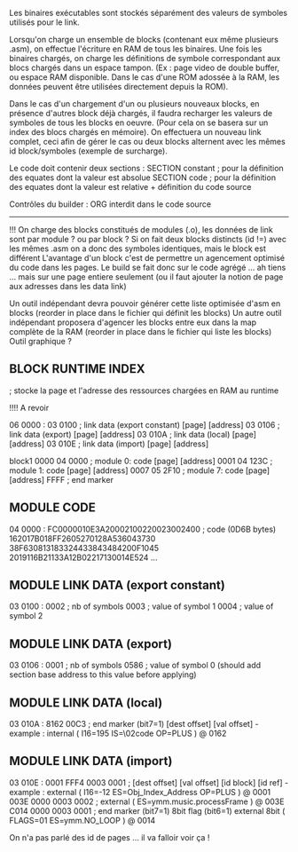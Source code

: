Les binaires exécutables sont stockés séparément des valeurs de symboles utilisés pour le link.

Lorsqu'on charge un ensemble de blocks (contenant eux même plusieurs .asm), on effectue l'écriture en RAM de tous les binaires.
Une fois les binaires chargés, on charge les définitions de symbole correspondant aux blocs chargés dans un espace tampon.
(Ex : page video de double buffer, ou espace RAM disponible. Dans le cas d'une ROM adossée à la RAM, les données peuvent être utilisées directement depuis la ROM).

Dans le cas d'un chargement d'un ou plusieurs nouveaux blocks, en présence d'autres block déjà chargés, il faudra recharger les valeurs de symboles de tous les blocks en oeuvre.
(Pour cela on se basera sur un index des blocs chargés en mémoire).
On effectuera un nouveau link complet, ceci afin de gérer le cas ou deux blocks alternent avec les mêmes id block/symboles (exemple de surcharge).

Le code doit contenir deux sections :
 SECTION constant ; pour la définition des equates dont la valeur est absolue
 SECTION code     ; pour la définition des equates dont la valeur est relative + définition du code source
 
Contrôles du builder : ORG interdit dans le code source

---------------------------------------------------------------------------------------------------

!!! On charge des blocks constitués de modules (.o), les données de link sont par module ?
ou par block ?
Si on fait deux blocks distincts (id !=) avec les mêmes .asm on a donc des symboles identiques, mais le block est différent
L'avantage d'un block c'est de permettre un agencement optimisé du code dans les pages.
Le build se fait donc sur le code agrégé ... ah tiens ...
mais sur une page entiere seulement (ou il faut ajouter la notion de page aux adresses dans les data link)

Un outil indépendant devra pouvoir générer cette liste optimisée d'asm en blocks (reorder in place dans le fichier qui définit les blocks)
Un autre outil indépendant proposera d'agencer les blocks entre eux dans la map complète de la RAM (reorder in place dans le fichier qui liste les blocks)
Outil graphique ?



BLOCK RUNTIME INDEX
-------------------
; stocke la page et l'adresse des ressources chargées en RAM au runtime          
                    
!!!! A revoir
                    
06 0000 :    03 0100                       ; link data (export constant) [page] [address]
             03 0106                       ; link data (export) [page] [address]
             03 010A                       ; link data (local) [page] [address]
             03 010E                       ; link data (import) [page] [address]
             
block1
             0000 04 0000                       ; module 0: code [page] [address]
             0001 04 123C                       ; module 1: code [page] [address]
             0007 05 2F10                       ; module 7: code [page] [address]
             FFFF                               ; end marker

MODULE CODE
-----------
          
04 0000 : FC0000010E3A20002100220023002400 ; code (0D6B bytes)
          162017B018FF2605270128A536043730
          38F630813183324433843484200F1045
          2019116B21133A12B02217130014E524
          ...

MODULE LINK DATA (export constant)
----------------------------------

03 0100 :    0002                             ; nb of symbols
             0003                             ; value of symbol 1
             0004                             ; value of symbol 2

MODULE LINK DATA (export)
-------------------------

03 0106 :    0001                             ; nb of symbols
             0586                             ; value of symbol 0 (should add section base address to this value before applying)
             
MODULE LINK DATA (local)
------------------------
            
03 010A :    8162 00C3                        ; end marker (bit7=1) [dest offset] [val offset] - example : internal ( I16=195 IS=\02code OP=PLUS ) @ 0162

MODULE LINK DATA (import)
-------------------------
             
03 010E :    0001 FFF4 0003 0001              ; [dest offset] [val offset] [id block] [id ref] - example : external ( I16=-12 ES=Obj_Index_Address OP=PLUS ) @ 0001
             003E 0000 0003 0002              ;                                                            external ( ES=ymm.music.processFrame ) @ 003E
             C014 0000 0003 0001              ; end marker (bit7=1) 8bit flag  (bit6=1)                    external 8bit ( FLAGS=01 ES=ymm.NO_LOOP ) @ 0014

On n'a pas parlé des id de pages ... il va falloir voir ça !